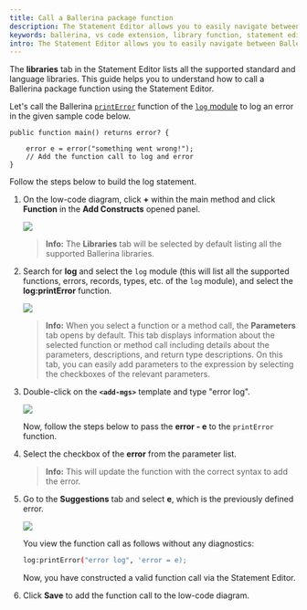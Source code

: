 ```yaml
---
title: Call a Ballerina package function
description: The Statement Editor allows you to easily navigate between Ballerina standard libraries and language libraries.
keywords: ballerina, vs code extension, library function, statement editor
intro: The Statement Editor allows you to easily navigate between Ballerina standard libraries and language libraries. 
---
```


The **libraries** tab in the Statement Editor lists all the supported standard and language libraries. This guide helps you to understand how to call a Ballerina package function using the Statement Editor.

Let's call the Ballerina [`printError`](https://central.ballerina.io/ballerina/log/latest#printError) function of the [`log` module](https://lib.ballerina.io/ballerina/log/2.5.0) to log an error in the given sample code below.

```ballerina
public function main() returns error? {

    error e = error("something went wrong!");
    // Add the function call to log and error
}

```

Follow the steps below to build the log statement.

1. On the low-code diagram, click **+** within the main method and click **Function** in the **Add Constructs** opened panel.
        
    <img src="/learn/images/vs-code-extension/statement-editor/add-function-statement.gif" class="cInlineImage-half"/>

    >**Info:** The **Libraries** tab will be selected by default listing all the supported Ballerina libraries.

2. Search for **log** and select the `log` module (this will list all the supported functions, errors, records, types, etc. of the `log` module), and select the **log:printError** function.

    <img src="/learn/images/vs-code-extension/statement-editor/select-printError.gif" class="cInlineImage-half"/>

    >**Info:** When you select a function or a method call, the **Parameters** tab opens by default. This tab displays information about the selected function or method call including details about the parameters, descriptions, and return type descriptions. On this tab, you can easily add parameters to the expression by selecting the checkboxes of the relevant parameters.

3. Double-click on the **`<add-mgs>`** template and type "error log".

    <img src="/learn/images/vs-code-extension/statement-editor/update-error-msg.gif" class="cInlineImage-half"/>

    Now, follow the steps below to pass the **error - e** to the `printError` function.

4. Select the checkbox of the **error** from the parameter list. 

    >**Info:** This will update the function with the correct syntax to add the error.

5. Go to the **Suggestions** tab and select **e**, which is the previously defined error.

    <img src="/learn/images/vs-code-extension/statement-editor/add-error-cause.gif" class="cInlineImage-half"/>

    You view the function call as follows without any diagnostics:

    ```bash
    log:printError("error log", 'error = e);
    ```
    
    Now, you have constructed a valid function call via the Statement Editor.

6. Click **Save** to add the function call to the low-code diagram.
